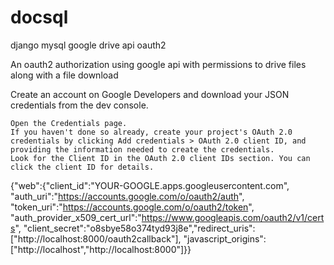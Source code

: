# docsql
django mysql google drive api oauth2

An oauth2 authorization using google api with permissions to drive files along with a file download

Create an account on Google Developers and download your JSON credentials from the dev console.


    Open the Credentials page.
    If you haven't done so already, create your project's OAuth 2.0 credentials by clicking Add credentials > OAuth 2.0 client ID, and providing the information needed to create the credentials.
    Look for the Client ID in the OAuth 2.0 client IDs section. You can click the client ID for details.



{"web":{"client_id":"YOUR-GOOGLE.apps.googleusercontent.com",
    "auth_uri":"https://accounts.google.com/o/oauth2/auth",
    "token_uri":"https://accounts.google.com/o/oauth2/token",
    "auth_provider_x509_cert_url":"https://www.googleapis.com/oauth2/v1/certs",
    "client_secret":"o8sbye58o374tyd93j8e","redirect_uris":["http://localhost:8000/oauth2callback"],
    "javascript_origins":["http://localhost","http://localhost:8000"]}}
